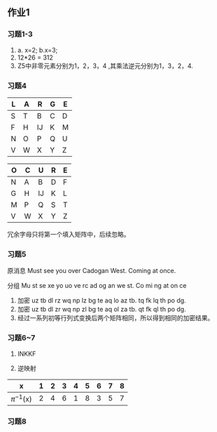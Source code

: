 ## 作业1
### 习题1-3
1. a. x=2; b.x=3;
2. 12*26 = 312
3. Z5中非零元素分别为1，2，3，4 ,其乘法逆元分别为1，3，2，4.
### 习题4
| L | A | R  | G | E |
|---|---|----|---|---|
| S | T | B  | C | D |
| F | H | IJ | K | M |
| N | O | P  | Q | U |
| V | W | X  | Y | Z |

| O | C | U  | R | E |
|---|---|----|---|---|
| N | A | B  | D | F |
| G | H | IJ | K | L |
| M | P | Q  | S | T |
| V | W | X  | Y | Z |

冗余字母只将第一个填入矩阵中，后续忽略。
### 习题5
原消息 Must see you over Cadogan West. Coming at once.

分组  Mu st se xe yo uo ve rc ad og an we st. Co mi ng at on ce

1. 加密 uz tb dl rz wq np lz bg te aq lo az tb. tq fk lq th po dg.
2. 加密 uz tb dl zr wq np zl bg te aq ol za tb. qt fk ql th po dg.
3. 经过一系列初等行列式变换后两个矩阵相同，所以得到相同的加密结果。
### 习题6~7
1. INKKF

2. 逆映射

| x         | 1 | 2 | 3 | 4 | 5 | 6 | 7 | 8 |
|-----------|---|---|---|---|---|---|---|---|
| $π^{-1}$(x) | 2 | 4 | 6 | 1 | 8 | 3 | 5 | 7 |
### 习题8